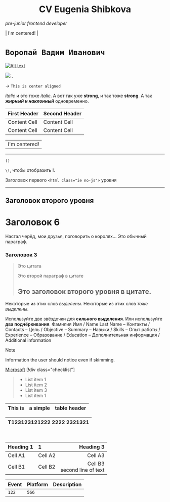 
 <h1 align="center">CV Eugenia Shibkova</h1>
<em align="center">pre-junior frontend developer</em>





 | I'm centered! |
#  `Воропай Вадим Иванович`
[![Alt text](//placehold.it/150x100)](http://example.com/)

![](https://www.google.com/url?sa=i&source=images&cd=&ved=2ahUKEwihmpL63NngAhWiwMQBHVEbA6QQjRx6BAgBEAU&url=%2Furl%3Fsa%3Di%26source%3Dimages%26cd%3D%26ved%3D%26url%3Dhttps%253A%252F%252Fwww.vokrug.tv%252Fperson%252Fshow%252Fleonardo_dicaprio%252F%26psig%3DAOvVaw0zHJG9Oe78Ts7JUCn-xJms%26ust%3D1551281729858182&psig=AOvVaw0zHJG9Oe78Ts7JUCn-xJms&ust=1551281729858182)
.


-> `This is center aligned`

_italic_ и это тоже *italic*. А вот так уже __strong__, и так тоже **strong**. А так ***жирный и наклонный*** одновременно.

First Header  | Second Header
------------- | -------------
Content Cell  | Content Cell
Content Cell  | Content Cell

|| 
|:--:| 
| I'm centered! |

***
```()  ```

```\!```, чтобы отобразить \!.

Заголовок первого `<html class="ie no-js">` уровня 
***


 
Заголовок второго уровня
------------------------
# Заголовок 6
 
Настал черёд, мои друзья, поговорить
о королях... Это обычный
параграф.

 
### Заголовок 3
 
> Это цитата
> 
> Это второй параграф в цитате
>
> ## Это заголовок второго уровня в цитате.
Некоторые из этих слов *выделены*.
Некоторые из этих слов _тоже выделены_.
 
Используйте две звёздочки для **сильного выделения**.
Или используйте __два подчёркивания__.
Фамилия Имя / Name Last Name
– Контакты / Contacts
– Цель / Objective
– Summary
– Навыки / Skills
– Опыт работы / Experience
– Образование / Education
– Дополнительная информация / Additional information

> [!NOTE]
> Information the user should notice even if skimming.

[Microsoft](https://www.microsoft.com)
[!div class="checklist"]
> * List item 1
> * List item 2
> * List item 3
> * List item 1

|This is       |a simple     |table header|      
|----------|----------|------------|

|T123123121222 2222 2321321|
|--------------------------------|

<br>

| Heading 1        |       1        | Heading 3 |  
|-----------|:---------------------|-----------:|  
| Cell A1 | Cell A2 | Cell A3 |  
| Cell B1 | Cell B2 | Cell B3<br/>second line of text |  

| Event         | Platform      | Description |
| ------------- |-----------| -----:|
| `122`| `````566`````
